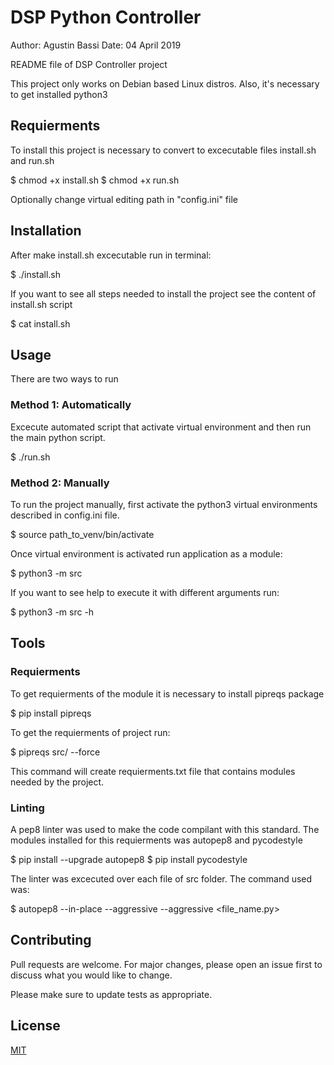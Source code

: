# DSP Python Controller

Author: Agustin Bassi
Date: 04 April 2019

README file of DSP Controller project

This project only works on Debian based Linux distros.
Also, it's necessary to get installed python3

## Requierments

To install this project is necessary to convert to excecutable files install.sh and run.sh

$ chmod +x install.sh
$ chmod +x run.sh

Optionally change virtual editing path in "config.ini" file

## Installation

After make install.sh excecutable run in terminal:

$ ./install.sh

If you want to see all steps needed to install the project see the content of install.sh script

$ cat install.sh

## Usage

There are two ways to run

### Method 1: Automatically

Excecute automated script that activate virtual environment and then run the main python script.

$ ./run.sh

### Method 2: Manually

To run the project manually, first activate the python3 virtual environments described in config.ini file.

$ source path_to_venv/bin/activate

Once virtual environment is activated run application as a module:

$ python3 -m src 

If you want to see help to execute it with different arguments run:

$ python3 -m src -h

## Tools

### Requierments

To get requierments of the module it is necessary to install pipreqs package

$ pip install pipreqs

To get the requierments of project run:

$ pipreqs src/ --force

This command will create requierments.txt file that contains modules needed by the project.

### Linting

A pep8 linter was used to make the code compilant with this standard.
The modules installed for this requierments was autopep8 and pycodestyle

$ pip install --upgrade autopep8
$ pip install pycodestyle

The linter was excecuted over each file of src folder. The command used was:

$ autopep8 --in-place --aggressive --aggressive <file_name.py>


## Contributing

Pull requests are welcome. For major changes, please open an issue first to discuss what you would like to change.

Please make sure to update tests as appropriate.

## License

[MIT](https://choosealicense.com/licenses/mit/)